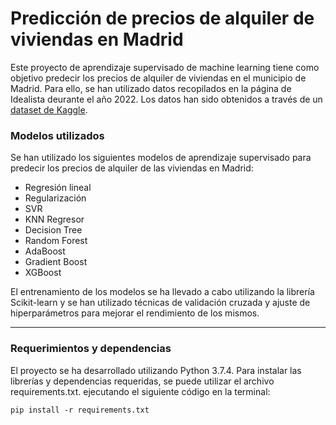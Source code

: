 # Predicción de precios de alquiler de viviendas en Madrid



Este proyecto de aprendizaje supervisado de machine learning tiene como objetivo predecir los precios de alquiler de viviendas en el municipio de Madrid. Para ello, 
se han utilizado datos recopilados en la página de Idealista deurante el año 2022. Los datos han sido obtenidos a través de un [dataset de Kaggle](https://www.kaggle.com/datasets/mapecode/madrid-province-rent-data).

### **Modelos utilizados**
Se han utilizado los siguientes modelos de aprendizaje supervisado para predecir los precios de alquiler de las viviendas en Madrid:

- Regresión lineal
- Regularización 
- SVR
- KNN Regresor
- Decision Tree
- Random Forest
- AdaBoost
- Gradient Boost
- XGBoost

El entrenamiento de los modelos se ha llevado a cabo utilizando la librería Scikit-learn y se han utilizado técnicas de validación cruzada y ajuste de hiperparámetros para mejorar el rendimiento de los mismos. 

----
### **Requerimientos y dependencias**
El proyecto se ha desarrollado utilizando Python 3.7.4. Para instalar las librerías y dependencias requeridas, se puede utilizar el archivo requirements.txt. ejecutando el siguiente código en la terminal:

`pip install -r requirements.txt`
